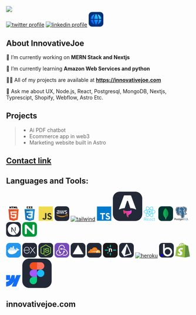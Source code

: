 
<div> 
  <img width="500" align="center" src="https://readme-typing-svg.herokuapp.com?font=inter&weight=500&duration=4000&pause=700&color=027BFE&random=false&width=435&lines=Hi+I'm+Joel;Let's+connect"/>
</div>
<a href="https://twitter.com/articulate_joe" target="_blank" rel="nofollow"><img src="https://skillicons.dev/icons?i=twitter" alt="twitter profile" width="40" height="40" style="max-width: 100%;"></a> 
<a href="https://www.linkedin.com/in/joel-george-web-product-designer-researcher/" target="_blank" rel="nofollow"><img src="https://skillicons.dev/icons?i=linkedin" alt="linkedin profile" width="40" height="40" style="max-width: 100%;"></a> 
<a href="https://innovativejoe.com" target="_blank" rel="nofollow"><img src="https://github.com/InnovativeJoe/InnovativeJoe/blob/main/assets/icons/Website.svg" alt="my website" width="40" height="40" style="max-width: 100%;"></a> 

<!--<p align="left"> <img src="https://komarev.com/ghpvc/?username=innovativejoe&label=Profile%20views&color=0e75b6&style=flat" alt="innovativejoe" /> </p>-->


## About InnovativeJoe

   🔭 I’m currently working on **MERN Stack and Nextjs**
    
   🌱 I’m currently learning **Amazon Web Services and python**
    
   👨‍💻 All of my projects are available at **https://innovativejoe.com**
    
   💬 Ask me about UX, Node.js, React, Postgresql, MongoDB, Nextjs, Typrescipt, Shopify, Webflow, Astro Etc.

## Projects
> - Ai PDF chatbot
> - Ecommerce app in web3
> - Marketing website built in Astro
    
## <a href="https://innovativejoe.com/contact">Contact link</a>

## Languages and Tools:
<a href="https://www.w3schools.com/html/" target="_blank" rel="nofollow"><img src="https://raw.githubusercontent.com/devicons/devicon/master/icons/html5/html5-original-wordmark.svg" alt="Html5" width="40" height="40" style="max-width: 100%;"></a> <a href="https://www.w3schools.com/css/" target="_blank" rel="nofollow"><img src="https://raw.githubusercontent.com/devicons/devicon/master/icons/css3/css3-original-wordmark.svg" alt="CSS3" width="40" height="40" style="max-width: 100%;"></a> <a href="https://www.w3schools.com/javascript/" target="_blank" rel="nofollow"><img src="https://raw.githubusercontent.com/devicons/devicon/master/icons/javascript/javascript-original.svg" alt="javascript" width="40" height="40" style="max-width: 100%;"></a> <a href="https://aws.amazon.com" target="_blank" rel="nofollow"><img src="https://github.com/tandpfun/skill-icons/blob/main/icons/AWS-Dark.svg" alt="AWS" width="40" height="40" style="max-width: 100%;"></a> <a href="https://tailwindcss.com/" target="_blank" rel="nofollow"><img src="https://camo.githubusercontent.com/0568e2de313626b2bd9b96f326941b012d45e9a4db1a23aa78bd8036207e57f8/68747470733a2f2f7777772e766563746f726c6f676f2e7a6f6e652f6c6f676f732f7461696c77696e646373732f7461696c77696e646373732d69636f6e2e737667" alt="tailwind" width="40" height="40" style="max-width: 100%;"></a> <a href="https://www.typescriptlang.org/" target="_blank" rel="nofollow"><img src="https://raw.githubusercontent.com/devicons/devicon/master/icons/typescript/typescript-original.svg" alt="Typescript" width="40" height="40" style="max-width: 100%;"></a> <a href="https://astro.build" target="_blank" rel="nofollow"><img src="https://github.com/InnovativeJoe/InnovativeJoe/blob/a9f9b95d20027bada4e85a19c4648e24e33448ac/assets/icons/Astro-icon.svg" alt="Astro"></a><a href="https://react.dev/" target="_blank" rel="nofollow"><img src="https://raw.githubusercontent.com/devicons/devicon/master/icons/react/react-original-wordmark.svg" alt="React" width="40" height="40" style="max-width: 100%;"></a> <a href="https://www.mongodb.com/" target="_blank" rel="nofollow"><img src="https://github.com/tandpfun/skill-icons/blob/main/icons/MongoDB.svg" alt="Mongodb" width="40" height="40" style="max-width: 100%;"></a> <a href ="https://www.postgresql.org/" target="_blank" rel="nofollow"><img src="https://raw.githubusercontent.com/devicons/devicon/master/icons/postgresql/postgresql-original-wordmark.svg" alt="postgresql" width="40" height="40" style="max-width: 100%;"></a> <a href="https://nextjs.org/" target="_blank" rel="nofollow"><img src="https://github.com/tandpfun/skill-icons/blob/main/icons/NextJS-Dark.svg" alt="Nextjs" width="40" height="40" style="max-width: 100%;"></a> <a href="https://nginx.org/en/" target="_blank" rel="nofollow"><img src="https://github.com/tandpfun/skill-icons/blob/main/icons/Nginx.svg" alt="nginx" width="40" height="40" style="max-width: 100%;"></a> 

 <a href="https://www.docker.com/" target="_blank" rel="nofollow"><img src="https://github.com/tandpfun/skill-icons/blob/main/icons/Docker.svg" alt="docker" width="40" height="40" style="max-width: 100%;"></a> <a href ="https://expressjs.com/" target="_blank" rel="nofollow"><img src="https://github.com/tandpfun/skill-icons/blob/main/icons/ExpressJS-Dark.svg" alt="express" width="40" height="40" style="max-width: 100%;"></a> <a href="https://nodejs.org/en" target= "_blank" rel="nofollow"><img src="https://github.com/tandpfun/skill-icons/blob/main/icons/NodeJS-Dark.svg" alt="nodejs" width="40" height="40" style="max-width: 100%;"></a> <a href="https://redux.js.org/" target = "_blank" rel="nofollow"><img src="https://github.com/tandpfun/skill-icons/raw/main/icons/Redux.svg" width="40" height="40" style="max-width: 100%;"></a> <a href="https://vercel.com/" target="_blank" rel="nofollow"><img src = "https://github.com/tandpfun/skill-icons/blob/main/icons/Vercel-Dark.svg" alt="Vercel" width="40" height="40" style="max-width: 100%;"></a> <a href="https://www.cloudflare.com/" target="_blank" rel="nofollow"><img src= "https://github.com/InnovativeJoe/InnovativeJoe/blob/main/assets/icons/cloudflare%20icon.svg" alt="Cloudfare" width="40" height="40" style="max-width: 100%;"></a> <a href="https://www.netlify.com/" target="_blank" rel="nofollow"><img src="https://github.com/InnovativeJoe/InnovativeJoe/blob/main/assets/icons/netlify.svg"  alt="Netlify" width="40" height="40" style="max-width: 100%;"></a> <a href="https://www.prisma.io/" target="_blank" rel="nofollow"><img src="https://github.com/InnovativeJoe/InnovativeJoe/blob/main/assets/icons/prisma%20icon.svg"  alt="Prisma ORM" width="40" height="40" style="max-width: 100%;"></a> <a href="https://www.heroku.com/" target="_blank" rel="nofollow"><img src="https://camo.githubusercontent.com/a7553749f374bd64a02e5141697c24aeb9955ff99bb6de2ef80f4c1b6eb2ad6f/68747470733a2f2f7777772e766563746f726c6f676f2e7a6f6e652f6c6f676f732f6865726f6b752f6865726f6b752d69636f6e2e737667" alt="heroku" width="40" height="40" data-canonical-src="https://www.vectorlogo.zone/logos/heroku/heroku-icon.svg" style="max-width: 100%;"></a> <a href="https://www.bubble.io/" target="_blank" rel="nofollow"><img src="https://github.com/InnovativeJoe/InnovativeJoe/blob/main/assets/icons/bubble%20icon.svg"  alt="Bubble no code" width="40" height="40" style="max-width: 100%;"></a> <a href="https://www.shopify.com/" target="_blank" rel="nofollow"><img src="https://github.com/InnovativeJoe/InnovativeJoe/blob/main/assets/icons/Shopify%20icon.svg"  alt="Shopify" width="40" height="40" style="max-width: 100%;"></a> <a href="https://www.webflow.com/" target="_blank" rel="nofollow"><img src="https://github.com/InnovativeJoe/InnovativeJoe/blob/main/assets/icons/Webflow%20icon.svg"  alt="Webflow" width="40" height="40" style="max-width: 100%;"></a> <a href="https://www.figma.com/" target="_blank" rel="nofollow"><img src="https://github.com/InnovativeJoe/InnovativeJoe/blob/a9f9b95d20027bada4e85a19c4648e24e33448ac/assets/icons/Figma-icon.svg"  alt="Figma"></a>
  
## innovativejoe.com

<!--
<p align="left"> <a href="https://github.com/ryo-ma/github-profile-trophy"><img src="https://github-profile-trophy.vercel.app/?username=innovativejoe" alt="innovativejoe" /></a> </p>
<p><img align="left" src="https://github-readme-stats.vercel.app/api/top-langs?username=innovativejoe&show_icons=true&locale=en&layout=compact" alt="innovativejoe" /></p>

<p>&nbsp;<img align="center" src="https://github-readme-stats.vercel.app/api?username=innovativejoe&show_icons=true&locale=en" alt="innovativejoe" /></p>

<p><img align="center" src="https://github-readme-streak-stats.herokuapp.com/?user=innovativejoe&" alt="innovativejoe" /></p>

- 👯 I’m looking to collaborate on ...
- 🤔 I’m looking for help with ...
- ⚡ Fun fact: ...


-->

